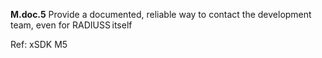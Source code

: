 
**M.doc.5** Provide a documented, reliable way to contact the development team, even for RADIUSS itself

Ref: xSDK M5
